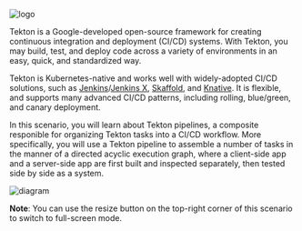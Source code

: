![logo](https://github.com/michaelawyu/tekton-examples/blob/master/getting-started/images/logo.png?raw=true)

Tekton is a Google-developed open-source framework for creating continuous
integration and deployment (CI/CD) systems. With Tekton, you may build,
test, and deploy code across a variety of environments in an easy,
quick, and standardized way.

Tekton is Kubernetes-native and works well with widely-adopted CI/CD solutions,
such as [Jenkins](https://jenkins.io/)/[Jenkins X](https://jenkins-x.io/),
[Skaffold](https://skaffold.dev/), and [Knative](https://knative.dev/).
It is flexible, and supports many advanced CI/CD patterns, including
rolling, blue/green, and canary deployment.

In this scenario, you will learn about Tekton pipelines, a composite responible
for organizing Tekton tasks into a CI/CD workflow. More specifically, you
will use a Tekton pipeline to assemble a number of tasks in the manner of a
directed acyclic execution graph, where a client-side app and a server-side app
are first built and inspected separately, then tested side by side as a system.

![diagram](https://github.com/michaelawyu/tekton-examples/blob/master/pipelines/images/diagram.png?raw=true)

**Note**: You can use the resize button on the top-right corner of this
scenario to switch to full-screen mode.